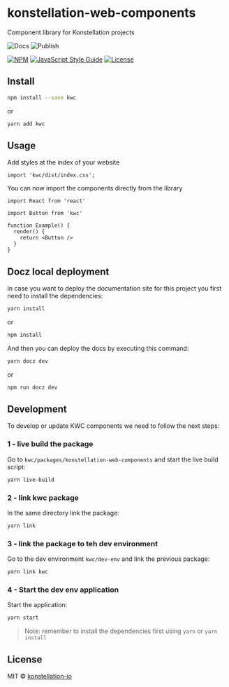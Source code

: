 # konstellation-web-components

Component library for Konstellation projects

![Docs][workflow-docs]
![Publish][workflow-publish]

[![NPM][npm-image]][npm-url]
[![JavaScript Style Guide][js-image]][js-url]
[![License][license-image]][license-url]

## Install

```bash
npm install --save kwc
```

or

```bash
yarn add kwc
```

## Usage

Add styles at the index of your website

```tsx
import 'kwc/dist/index.css';
```

You can now import the components directly from the library

```tsx
import React from 'react'

import Button from 'kwc'

function Example() {
  render() {
    return <Button />
  }
}
```

## Docz local deployment

In case you want to deploy the documentation site for this project you first need to install the dependencies:

```bash
yarn install
```

or

```bash
npm install
```

And then you can deploy the docs by executing this command:

```bash
yarn docz dev
```

or

```bash
npm run docz dev
```

## Development

To develop or update KWC components we need to follow the next steps:

### 1 - live build the package

Go to `kwc/packages/konstellation-web-components` and start the live build script:

```sh
yarn live-build
```

### 2 - link kwc package

In the same directory link the package:

```sh
yarn link
```

### 3 - link the package to teh dev environment

Go to the dev environment `kwc/dev-env` and link the previous package:

```sh
yarn link kwc
```

### 4 - Start the dev env application

Start the application:

```sh
yarn start
```

> Note: remember to install the dependencies first using ```yarn``` or ```yarn install```


## License

MIT © [konstellation-io](https://github.com/konstellation-io)

[workflow-docs]: https://github.com/konstellation-io/kwc/workflows/Deploy%20to%20GitHub%20Pages/badge.svg
[workflow-publish]: https://github.com/konstellation-io/kwc/workflows/Release/badge.svg
[npm-image]: https://img.shields.io/npm/v/kwc.svg
[npm-url]: https://www.npmjs.com/package/kwc
[js-image]: https://img.shields.io/badge/code_style-standard-brightgreen.svg
[js-url]: https://standardjs.com
[license-image]: http://img.shields.io/npm/l/konstellation-web-components.svg
[license-url]: LICENSE

